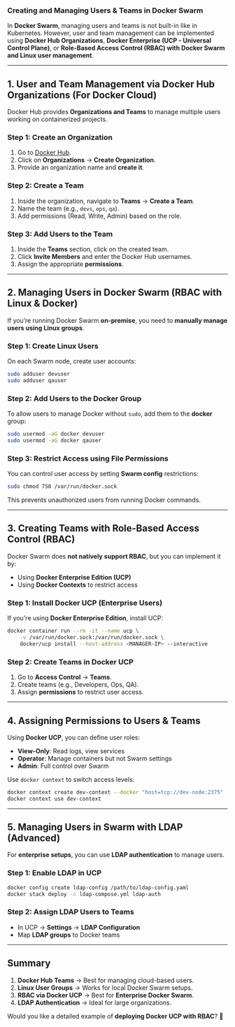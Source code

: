 ### **Creating and Managing Users & Teams in Docker Swarm**

In **Docker Swarm**, managing users and teams is not built-in like in Kubernetes. However, user and team management can be implemented using **Docker Hub Organizations**, **Docker Enterprise (UCP - Universal Control Plane)**, or **Role-Based Access Control (RBAC) with Docker Swarm and Linux user management**.

---

## **1. User and Team Management via Docker Hub Organizations (For Docker Cloud)**
Docker Hub provides **Organizations and Teams** to manage multiple users working on containerized projects.

### **Step 1: Create an Organization**
1. Go to [Docker Hub](https://hub.docker.com/).
2. Click on **Organizations** → **Create Organization**.
3. Provide an organization name and **create it**.

### **Step 2: Create a Team**
1. Inside the organization, navigate to **Teams** → **Create a Team**.
2. Name the team (e.g., `devs`, `ops`, `qa`).
3. Add permissions (Read, Write, Admin) based on the role.

### **Step 3: Add Users to the Team**
1. Inside the **Teams** section, click on the created team.
2. Click **Invite Members** and enter the Docker Hub usernames.
3. Assign the appropriate **permissions**.

---

## **2. Managing Users in Docker Swarm (RBAC with Linux & Docker)**
If you’re running Docker Swarm **on-premise**, you need to **manually manage users using Linux groups**.

### **Step 1: Create Linux Users**
On each Swarm node, create user accounts:

```bash
sudo adduser devuser
sudo adduser qauser
```

### **Step 2: Add Users to the Docker Group**
To allow users to manage Docker without `sudo`, add them to the **docker** group:

```bash
sudo usermod -aG docker devuser
sudo usermod -aG docker qauser
```

### **Step 3: Restrict Access using File Permissions**
You can control user access by setting **Swarm config** restrictions:

```bash
sudo chmod 750 /var/run/docker.sock
```

This prevents unauthorized users from running Docker commands.

---

## **3. Creating Teams with Role-Based Access Control (RBAC)**
Docker Swarm does **not natively support RBAC**, but you can implement it by:

- Using **Docker Enterprise Edition (UCP)**
- Using **Docker Contexts** to restrict access

### **Step 1: Install Docker UCP (Enterprise Users)**
If you're using **Docker Enterprise Edition**, install UCP:

```bash
docker container run --rm -it --name ucp \
    -v /var/run/docker.sock:/var/run/docker.sock \
    docker/ucp install --host-address <MANAGER-IP> --interactive
```

### **Step 2: Create Teams in Docker UCP**
1. Go to **Access Control** → **Teams**.
2. Create teams (e.g., Developers, Ops, QA).
3. Assign **permissions** to restrict user access.

---

## **4. Assigning Permissions to Users & Teams**
Using **Docker UCP**, you can define user roles:

- **View-Only**: Read logs, view services
- **Operator**: Manage containers but not Swarm settings
- **Admin**: Full control over Swarm

Use `docker context` to switch access levels:

```bash
docker context create dev-context --docker "host=tcp://dev-node:2375"
docker context use dev-context
```

---

## **5. Managing Users in Swarm with LDAP (Advanced)**
For **enterprise setups**, you can use **LDAP authentication** to manage users.

### **Step 1: Enable LDAP in UCP**
```bash
docker config create ldap-config /path/to/ldap-config.yaml
docker stack deploy -c ldap-compose.yml ldap-auth
```

### **Step 2: Assign LDAP Users to Teams**
- In UCP → **Settings** → **LDAP Configuration**
- Map **LDAP groups** to Docker teams

---

## **Summary**
1. **Docker Hub Teams** → Best for managing cloud-based users.
2. **Linux User Groups** → Works for local Docker Swarm setups.
3. **RBAC via Docker UCP** → Best for **Enterprise Docker Swarm**.
4. **LDAP Authentication** → Ideal for large organizations.

Would you like a detailed example of **deploying Docker UCP with RBAC**? 🚀